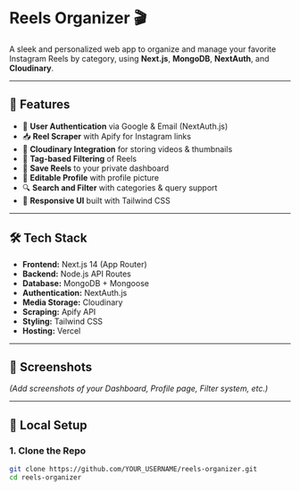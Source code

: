 # Reels Organizer 🎬

A sleek and personalized web app to organize and manage your favorite Instagram Reels by category, using **Next.js**, **MongoDB**, **NextAuth**, and **Cloudinary**.

---

## 🚀 Features

- 🧠 **User Authentication** via Google & Email (NextAuth.js)
- 📥 **Reel Scraper** with Apify for Instagram links
- 📁 **Cloudinary Integration** for storing videos & thumbnails
- 📂 **Tag-based Filtering** of Reels
- 💾 **Save Reels** to your private dashboard
- 👤 **Editable Profile** with profile picture
- 🔍 **Search and Filter** with categories & query support
- 📱 **Responsive UI** built with Tailwind CSS

---

## 🛠️ Tech Stack

- **Frontend:** Next.js 14 (App Router)
- **Backend:** Node.js API Routes
- **Database:** MongoDB + Mongoose
- **Authentication:** NextAuth.js
- **Media Storage:** Cloudinary
- **Scraping:** Apify API
- **Styling:** Tailwind CSS
- **Hosting:** Vercel

---

## 📸 Screenshots

*(Add screenshots of your Dashboard, Profile page, Filter system, etc.)*

---

## 🔧 Local Setup

### 1. Clone the Repo

```bash
git clone https://github.com/YOUR_USERNAME/reels-organizer.git
cd reels-organizer
